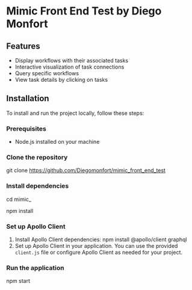 # Mimic Front End Test by Diego Monfort

## Features
- Display workflows with their associated tasks
- Interactive visualization of task connections
- Query specific workflows
- View task details by clicking on tasks

## Installation
To install and run the project locally, follow these steps:

### Prerequisites
- Node.js installed on your machine

### Clone the repository
git clone https://github.com/Diegomonfort/mimic_front_end_test

### Install dependencies
cd mimic_

npm install

### Set up Apollo Client
1. Install Apollo Client dependencies:
   npm install @apollo/client graphql
2. Set up Apollo Client in your application. You can use the provided `client.js` file or configure Apollo Client as needed for your project.

### Run the application
npm start
